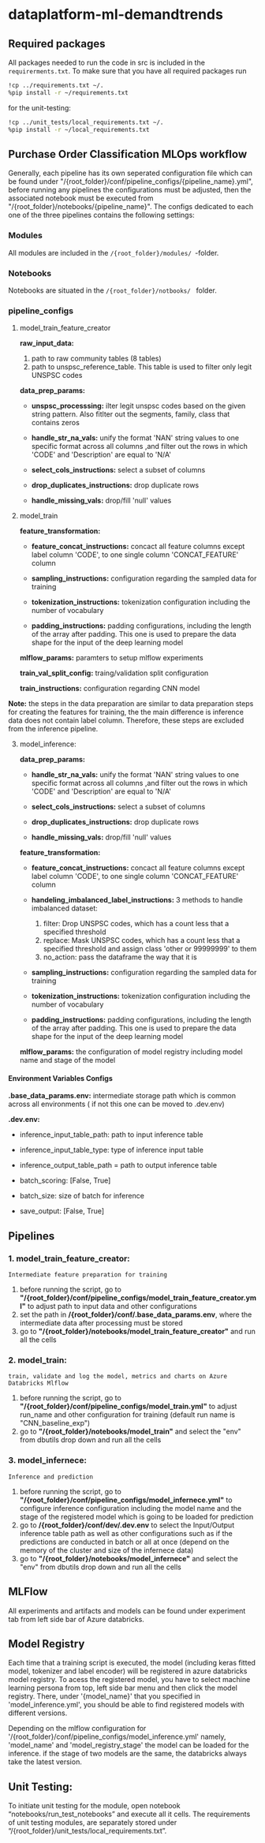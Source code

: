 # dataplatform-ml-demandtrends



## Required packages

All packages needed to run the code in src is included in the `requirerments.txt`.
To make sure that you have all required packages run

```bash
!cp ../requirements.txt ~/.
%pip install -r ~/requirements.txt
```

for the unit-testing:

```bash
!cp ../unit_tests/local_requirements.txt ~/.
%pip install -r ~/local_requirements.txt
```


## Purchase Order Classification MLOps workflow
Generally, each pipeline has its own seperated configuration file which can be found under "/{root_folder}/conf/pipeline_configs/{pipeline_name}.yml", before running any pipelines the configurations
must be adjusted, then the associated notebook must be executed from "/{root_folder}/notebooks/{pipeline_name}". 
The configs dedicated to each one of the three pipelines contains the following settings:

### Modules

All modules are included in the `/{root_folder}/modules/ `-folder.

### Notebooks 

Notebooks are situated in the `/{root_folder}/notbooks/ ` folder.

### pipeline_configs
1. model_train_feature_creator
               
    **raw_input_data:** 

      1. path to raw community tables (8 tables) 
      2. path to unspsc_reference_table. This table is used to filter only legit UNSPSC codes 
        
    **data_prep_params:** 

      - **unspsc_processsing:** ilter legit unspsc codes based on the given string pattern. Also fitlter out the segments, family, class that contains zeros

      - **handle_str_na_vals:** unify the format 'NAN' string values to one specific format across all columns ,and filter out the rows in which 'CODE' and 'Description' are equal to 'N/A'

      - **select_cols_instructions:** select a subset of columns 

      - **drop_duplicates_instructions:** drop duplicate rows

      - **handle_missing_vals:** drop/fill 'null' values
        
2. model_train
   
    **feature_transformation:** 

      - **feature_concat_instructions:** concact all feature columns except label column 'CODE', to one single column 'CONCAT_FEATURE' column

      - **sampling_instructions:** configuration regarding the sampled data for training 

      - **tokenization_instructions:** tokenization configuration including the number of vocabulary

      - **padding_instructions:** padding configurations, including the length of the array after padding. This one is used to prepare the data shape for the input of the deep learning model
   
    **mlflow_params:** paramters to setup mlflow experiments

    **train_val_split_config:** traing/validation split configuration 

    **train_instructions:** configuration regarding CNN model 
      

**Note:** the steps in the data preparation are similar to data preparation steps for creating the features for training, the the main difference is inference data does not contain label column. Therefore, these steps are excluded from the inference pipeline.

3. model_inference:

    **data_prep_params:**
        
      - **handle_str_na_vals:** unify the format 'NAN' string values to one specific format across all columns ,and filter out the rows in which 'CODE' and 'Description' are equal to 'N/A'

      - **select_cols_instructions:** select a subset of columns 

      - **drop_duplicates_instructions:** drop duplicate rows

      - **handle_missing_vals:** drop/fill 'null' values

     **feature_transformation:** 

      - **feature_concat_instructions:** concact all feature columns except label column 'CODE', to one single column 'CONCAT_FEATURE' column

      - **handeling_imbalanced_label_instructions:**
          3 methods to handle imbalanced dataset:
          1. filter: Drop UNSPSC codes, which has a count less that a specified threshold
          2. replace: Mask UNSPSC codes, which has a count less that a specified threshold and assign class 'other or 99999999' to them
          3. no_action: pass the dataframe the way that it is

      - **sampling_instructions:** configuration regarding the sampled data for training 

      - **tokenization_instructions:** tokenization configuration including the number of vocabulary

      - **padding_instructions:** padding configurations, including the length of the array after padding. This one is used to prepare the data shape for the input of the deep learning model

    **mlflow_params:** the configuration of model registry including model name and stage of the model



#### Environment Variables Configs

  **.base_data_params.env:** intermediate storage path which is common across all environments ( if not this one can be moved to .dev.env)


  **.dev.env:** 

  - inference_input_table_path: path to input inference table
  - inference_input_table_type: type of inference input table

  - inference_output_table_path  = path to output inference table

  - batch_scoring: [False, True]
  - batch_size: size of batch for inference 
  - save_output: [False, True]


## Pipelines 
### 1. model_train_feature_creator: 
    Intermediate feature preparation for training

1. before running the script, go to **"/{root_folder}/conf/pipeline_configs/model_train_feature_creator.yml"** to adjust path to input data and other configurations
2. set the path in **/{root_folder}/conf/.base_data_params.env**, where the intermediate data after processing must be stored 
3. go to **"/{root_folder}/notebooks/model_train_feature_creator"** and run all the cells

### 2. model_train: 
    train, validate and log the model, metrics and charts on Azure Databricks Mlflow

1. before running the script, go to **"/{root_folder}/conf/pipeline_configs/model_train.yml"** to adjust run_name and other configuration for training (default run name is "CNN_baseline_exp")
2. go to **"/{root_folder}/notebooks/model_train"** and select the "env" from dbutils drop down and run all the cells


### 3. model_infernece: 
    Inference and prediction

1. before running the script, go to **"/{root_folder}/conf/pipeline_configs/model_infernece.yml"** to configure inference configuration including the model name and the stage of the registered model which is going to be loaded for prediction
2. go to **/{root_folder}/conf/dev/.dev.env** to select the Input/Output inference table path as well as other configurations such as if the predictions are conducted in batch or all at once (depend on the memory of the cluster and size of the infernece data)
2. go to **"/{root_folder}/notebooks/model_infernece"** and select the "env" from dbutils drop down and run all the cells


## MLFlow
All experiments and artifacts and models can be found under experiment tab from left side bar of Azure databricks. 

## Model Registry
Each time that a training script is executed, the model (including keras fitted model, tokenizer and label encoder) will be registered in azure databricks model registry.
To acess the registered model, you have to select machine learning persona from top, left side bar menu and then click the model registry. There, under '{model_name}' that you specified in 'model_inference.yml', you should be able to find registered models with different versions.

Depending on the mlflow configuration for '/{root_folder}/conf/pipeline_configs/model_inference.yml' namely, 'model_name' and 'model_registry_stage' the model can be loaded for the inference. if the stage of two models are the same, the databricks always take the latest version. 


## Unit Testing:
To initiate unit testing for the module, open notebook “notebooks/run_test_notebooks” and execute all it cells. The requirements of unit testing modules, are separately stored under “/{root_folder}/unit_tests/local_requirements.txt”. 
